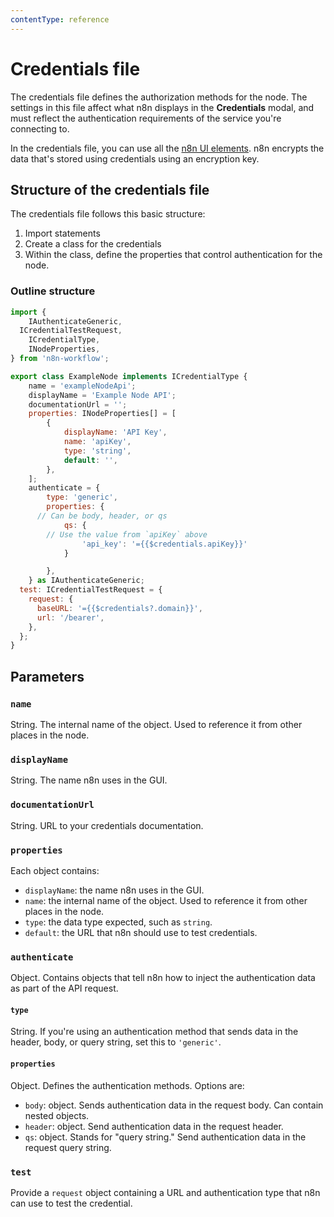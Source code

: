 ```yaml
---
contentType: reference
---
```


# Credentials file

The credentials file defines the authorization methods for the node. The settings in this file affect what n8n displays in the **Credentials** modal, and must reflect the authentication requirements of the service you're connecting to.

In the credentials file, you can use all the [n8n UI elements](/integrations/creating-nodes/build/reference/ui-elements/). n8n encrypts the data that's stored using credentials using an encryption key.

## Structure of the credentials file

The credentials file follows this basic structure:

1. Import statements
2. Create a class for the credentials
3. Within the class, define the properties that control authentication for the node.

### Outline structure

```js
import {
	IAuthenticateGeneric,
  ICredentialTestRequest,
	ICredentialType,
	INodeProperties,
} from 'n8n-workflow';

export class ExampleNode implements ICredentialType {
	name = 'exampleNodeApi';
	displayName = 'Example Node API';
	documentationUrl = '';
	properties: INodeProperties[] = [
		{
			displayName: 'API Key',
			name: 'apiKey',
			type: 'string',
			default: '',
		},
	];
	authenticate = {
		type: 'generic',
		properties: {
      // Can be body, header, or qs
			qs: {
        // Use the value from `apiKey` above
				'api_key': '={{$credentials.apiKey}}'
			}

		},
	} as IAuthenticateGeneric;
  test: ICredentialTestRequest = {
    request: {
      baseURL: '={{$credentials?.domain}}',
      url: '/bearer',
    },
  };
}
```


## Parameters

### `name`

String. The internal name of the object. Used to reference it from other places in the node.

### `displayName`

String. The name n8n uses in the GUI.

### `documentationUrl`

String. URL to your credentials documentation.

### `properties`

Each object contains:

* `displayName`: the name n8n uses in the GUI.
* `name`: the internal name of the object. Used to reference it from other places in the node.
* `type`: the data type expected, such as `string`.
* `default`: the URL that n8n should use to test credentials.

### `authenticate`

Object. Contains objects that tell n8n how to inject the authentication data as part of the API request. 

#### `type`

String. If you're using an authentication method that sends data in the header, body, or query string, set this to `'generic'`. 

#### `properties`

Object. Defines the authentication methods. Options are:

* `body`: object. Sends authentication data in the request body. Can contain nested objects. 
* `header`: object. Send authentication data in the request header.
* `qs`: object. Stands for "query string." Send authentication data in the request query string.

### `test`

Provide a `request` object containing a URL and authentication type that n8n can use to test the credential.
